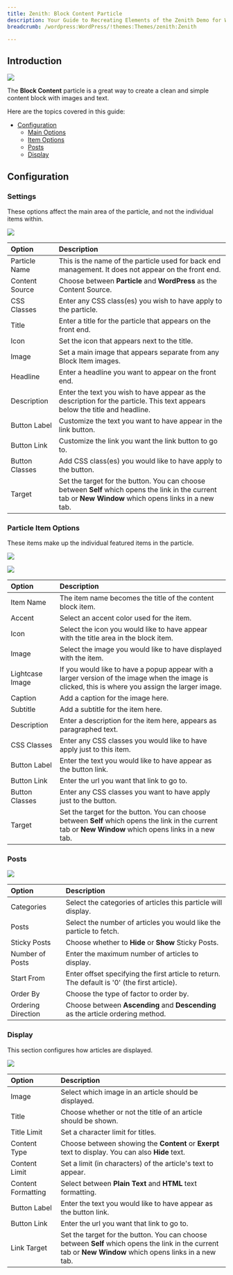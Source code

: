 ```yaml
---
title: Zenith: Block Content Particle
description: Your Guide to Recreating Elements of the Zenith Demo for WordPress
breadcrumb: /wordpress:WordPress/!themes:Themes/zenith:Zenith

---
```


## Introduction

![](assets/particle_block1.png)

The **Block Content** particle is a great way to create a clean and simple content block with images and text. 

Here are the topics covered in this guide:

* [Configuration](#configuration)
  * [Main Options](#settings)
  * [Item Options](#particle-item-options)
  * [Posts](#posts)
  * [Display](#display)

## Configuration

### Settings 

These options affect the main area of the particle, and not the individual items within.

![](assets/particle_block2.png)

| Option         | Description                                                                                                                                              |
| :-----         | :-----                                                                                                                                                   |
| Particle Name  | This is the name of the particle used for back end management. It does not appear on the front end.                                                      |
| Content Source | Choose between **Particle** and **WordPress** as the Content Source.                                                                                     |
| CSS Classes    | Enter any CSS class(es) you wish to have apply to the particle.                                                                                          |
| Title          | Enter a title for the particle that appears on the front end.                                                                                            |
| Icon           | Set the icon that appears next to the title.                                                                                                             |
| Image          | Set a main image that appears separate from any Block Item images.                                                                                       |
| Headline       | Enter a headline you want to appear on the front end.                                                                                                    |
| Description    | Enter the text you wish to have appear as the description for the particle. This text appears below the title and headline.                              |
| Button Label   | Customize the text you want to have appear in the link button.                                                                                           |
| Button Link    | Customize the link you want the link button to go to.                                                                                                    |
| Button Classes | Add CSS class(es) you would like to have apply to the button.                                                                                            |
| Target         | Set the target for the button. You can choose between **Self** which opens the link in the current tab or **New Window** which opens links in a new tab. |

### Particle Item Options

These items make up the individual featured items in the particle. 

![](assets/particle_block3.png)

![](assets/particle_block4.png)

| Option          | Description                                                                                                                                              |
| :-----          | :-----                                                                                                                                                   |
| Item Name       | The item name becomes the title of the content block item.                                                                                               |
| Accent          | Select an accent color used for the item.                                                                                                                |
| Icon            | Select the icon you would like to have appear with the title area in the block item.                                                                     |
| Image           | Select the image you would like to have displayed with the item.                                                                                         |
| Lightcase Image | If you would like to have a popup appear with a larger version of the image when the image is clicked, this is where you assign the larger image.        |
| Caption         | Add a caption for the image here.                                                                                                                        |
| Subtitle        | Add a subtitle for the item here.                                                                                                                        |
| Description     | Enter a description for the item here, appears as paragraphed text.                                                                                      |
| CSS Classes     | Enter any CSS classes you would like to have apply just to this item.                                                                                    |
| Button Label    | Enter the text you would like to have appear as the button link.                                                                                         |
| Button Link     | Enter the url you want that link to go to.                                                                                                               |
| Button Classes  | Enter any CSS classes you want to have apply just to the button.                                                                                         |
| Target          | Set the target for the button. You can choose between **Self** which opens the link in the current tab or **New Window** which opens links in a new tab. |


### Posts

![](assets/particle_block5.png)

| Option             | Description                                                                                  |
| :-----             | :-----                                                                                       |
| Categories         | Select the categories of articles this particle will display.                                |
| Posts              | Select the number of articles you would like the particle to fetch.                          |
| Sticky Posts       | Choose whether to **Hide** or **Show** Sticky Posts.                                         |
| Number of Posts    | Enter the maximum number of articles to display.                                             |
| Start From         | Enter offset specifying the first article to return. The default is '0' (the first article). |
| Order By           | Choose the type of factor to order by.                                                       |
| Ordering Direction | Choose between **Ascending** and **Descending** as the article ordering method.              |

### Display

This section configures how articles are displayed.

![](assets/particle_block6.png)

| Option             | Description                                                                                                                                              |
| :-----             | :-----                                                                                                                                                   |
| Image              | Select which image in an article should be displayed.                                                                                                    |
| Title              | Choose whether or not the title of an article should be shown.                                                                                           |
| Title Limit        | Set a character limit for titles.                                                                                                                        |
| Content Type       | Choose between showing the **Content** or **Exerpt** text to display. You can also **Hide** text.                                                        |
| Content Limit      | Set a limit (in characters) of the article's text to appear.                                                                                             |
| Content Formatting | Select between **Plain Text** and **HTML** text formatting.                                                                                              |
| Button Label       | Enter the text you would like to have appear as the button link.                                                                                         |
| Button Link        | Enter the url you want that link to go to.                                                                                                               |
| Link Target        | Set the target for the button. You can choose between **Self** which opens the link in the current tab or **New Window** which opens links in a new tab. |